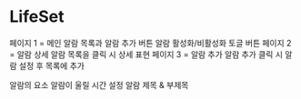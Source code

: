 # LifeSet

페이지 1 = 메인
알람 목록과 알람 추가 버튼
알람 활성화/비활성화 토글 버튼
페이지 2 = 알람 상세
알람 목록을 클릭 시 상세 표현
페이지 3 = 알람 추가
알람 추가 클릭 시 알람 설정 후 목록에 추가

알람의 요소
알람이 울릴 시간 설정
알람 제목 & 부제목
